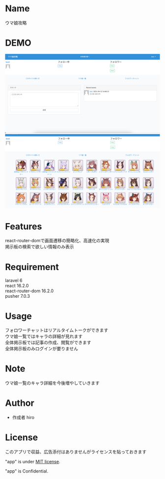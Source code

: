 # Name  
ウマ娘攻略

# DEMO

<img src="./public/img/test.png">
<img src="./public/img/test2.png">

# Features
react-router-domで画面遷移の簡略化、高速化の実現
<br>
掲示板の検索で欲しい情報のみ表示

# Requirement

laravel 6<br>
react 16.2.0<br>
react-router-dom 16.2.0<br>
pusher 7.0.3<br>

# Usage

フォロワーチャットはリアルタイムトークができます<br>
ウマ娘一覧ではキャラの詳細が見れます<br>
全体掲示板では記事の作成、閲覧ができます<br>
全体掲示板のみログインが要りません<br>

# Note

ウマ娘一覧のキャラ詳細を今後増やしていきます<br>

# Author

* 作成者 hiro

# License
このアプリで収益、広告添付はありませんがライセンスを貼っておきます<br>

"app" is under [MIT license](https://umamusume.jp/terms/).
 
"app" is Confidential.
